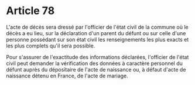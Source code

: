 # Article 78

L'acte de décès sera dressé par l'officier de l'état civil de la commune où le décès a eu lieu, sur la déclaration d'un parent du défunt ou sur celle d'une personne possédant sur son état civil les renseignements les plus exacts et les plus complets qu'il sera possible.

Pour s'assurer de l'exactitude des informations déclarées, l'officier de l'état civil peut demander la vérification des données à caractère personnel du défunt auprès du dépositaire de l'acte de naissance ou, à défaut d'acte de naissance détenu en France, de l'acte de mariage.
